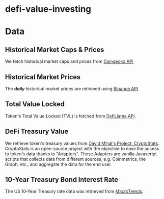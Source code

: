 # defi-value-investing

# Data

## Historical Market Caps & Prices

We fetch historical market caps and prices from [Coingecko API](https://www.coingecko.com/en/api/documentation)

## Historical Market Prices

The ***daily*** historical market prices are retrieved using [Binance API](https://github.com/binance/binance-spot-api-docs) 

## Total Value Locked

Token's Total Value Locked (TVL) is fetched from [DefiLlama API](https://defillama.com/docs/api).

## DeFi Treasury Value

We retrieve token's treasury values from [David Mihal's Project: CryptoStats](https://openorgs.info/). CryptoStats is an open-source project with the objective to ease the access to token's data thanks to "Adapters". These Adapters are vanilla Javascript scripts that collects data from different sources, e.g. Coinmetrics, the Graph, etc., and aggregate the data for the end user. 

## 10-Year Treasury Bond Interest Rate

The US 10-Year Treasury rate data was retrieved from [MacroTrends](https://www.macrotrends.net/2016/10-year-treasury-bond-rate-yield-chart).

